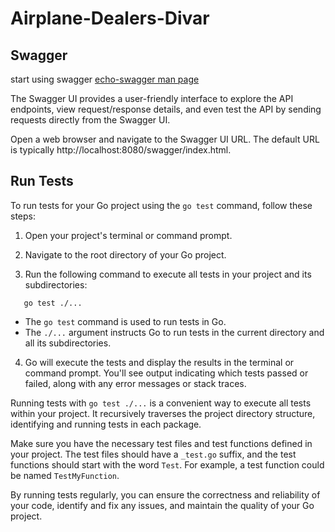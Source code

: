 # Airplane-Dealers-Divar


## Swagger
start using swagger [echo-swagger man page](https://github.com/swaggo/echo-swagger)

The Swagger UI provides a user-friendly interface to explore the API endpoints, view request/response details, and even test the API by sending requests directly from the Swagger UI.

Open a web browser and navigate to the Swagger UI URL. The default URL is typically http://localhost:8080/swagger/index.html.

## Run Tests

To run tests for your Go project using the `go test` command, follow these steps:

1. Open your project's terminal or command prompt.

2. Navigate to the root directory of your Go project.

3. Run the following command to execute all tests in your project and its subdirectories:

```shell
   go test ./...
```

   - The `go test` command is used to run tests in Go.
   - The `./...` argument instructs Go to run tests in the current directory and all its subdirectories.

4. Go will execute the tests and display the results in the terminal or command prompt. You'll see output indicating which tests passed or failed, along with any error messages or stack traces.

Running tests with `go test ./...` is a convenient way to execute all tests within your project. It recursively traverses the project directory structure, identifying and running tests in each package.

Make sure you have the necessary test files and test functions defined in your project. The test files should have a `_test.go` suffix, and the test functions should start with the word `Test`. For example, a test function could be named `TestMyFunction`.

By running tests regularly, you can ensure the correctness and reliability of your code, identify and fix any issues, and maintain the quality of your Go project.